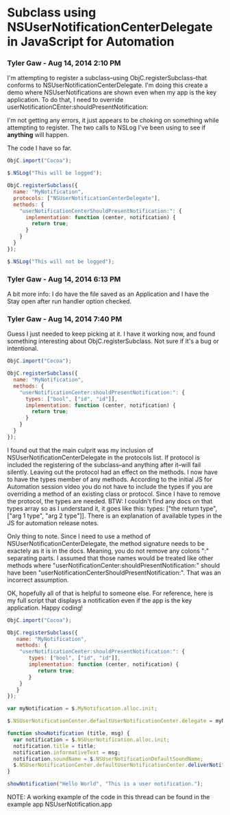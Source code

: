 # Subclass using NSUserNotificationCenterDelegate in JavaScript for Automation

### Tyler Gaw - Aug 14, 2014 2:10 PM

I'm attempting to register a subclass–using ObjC.registerSubclass–that conforms
to NSUserNotificationCenterDelegate. I'm doing this create a demo where
NSUserNotifications are shown even when my app is the key application. To do that,
I need to override userNotificationCEnter:shouldPresentNotification:

I'm not getting any errors, it just appears to be choking on something while
attempting to register. The two calls to NSLog I've been using to see if **anything**
will happen.

The code I have so far.

```javascript
ObjC.import("Cocoa");

$.NSLog("This will be logged");

ObjC.registerSubclass({
  name: "MyNotification",
  protocols: ["NSUserNotificationCenterDelegate"],
  methods: {
    "userNotificationCenterShouldPresentNotification:": {
      implementation: function (center, notification) {
        return true;
      }
    }
  }
});

$.NSLog("This will not be logged");
```

### Tyler Gaw - Aug 14, 2014 6:13 PM

A bit more info: I do have the file saved as an Application and I have the Stay
open after run handler option checked.

### Tyler Gaw - Aug 14, 2014 7:40 PM

Guess I just needed to keep picking at it. I have it working now, and found
something interesting about ObjC.registerSubclass. Not sure if it's a bug or
intentional.

```javascript
ObjC.import("Cocoa");

ObjC.registerSubclass({
  name: "MyNotification",
  methods: {
    "userNotificationCenter:shouldPresentNotification:": {
      types: ["bool", ["id", "id"]],
      implementation: function (center, notification) {
        return true;
      }
    }
  }
});
```

I found out that the main culprit was my inclusion of NSUserNotificationCenterDelegate
in the protocols list. If protocol is included the registering of the subclass–and
anything after it–will fail silently. Leaving out the protocol had an effect on
the methods. I now have to have the types member of any methods. According to the
initial JS for Automation session video you do not have to include the types if
you are overriding a method of an existing class or protocol. Since I have to remove
the protocol, the types are needed. BTW: I couldn't find any docs on that types array
so as I understand it, it goes like this: types: ["the return type", ["arg 1 type", "arg 2 type"]].
There is an explanation of available types in the JS for automation release notes.

Only thing to note. Since I need to use a method of NSUserNotificationCenterDelegate,
the method signature needs to be exactely as it is in the docs. Meaning, you do
not remove any colons ":" separating parts. I assumed that those names would be
treated like other methods where "userNotificationCenter:shouldPresentNotification:"
should have been "userNotificationCenterShouldPresentNotification:". That was an
incorrect assumption.

OK, hopefully all of that is helpful to someone else. For reference, here is my
full script that displays a notification even if the app is the key application.
Happy coding!

```javascript
ObjC.import("Cocoa");

ObjC.registerSubclass({
   name: "MyNotification",
   methods: {
    "userNotificationCenter:shouldPresentNotification:": {
       types: ["bool", ["id", "id"]],
       implementation: function (center, notification) {
          return true;
       }
    }
   }
});

var myNotification = $.MyNotification.alloc.init;

$.NSUserNotificationCenter.defaultUserNotificationCenter.delegate = myNotification;

function showNotification (title, msg) {
  var notification = $.NSUserNotification.alloc.init;
  notification.title = title;
  notification.informativeText = msg;
  notification.soundName = $.NSUserNotificationDefaultSoundName;
  $.NSUserNotificationCenter.defaultUserNotificationCenter.deliverNotification(notification);
}

showNotification("Hello World", "This is a user notification.");
```

NOTE: A working example of the code in this thread can be found in the example app NSUserNotification.app
